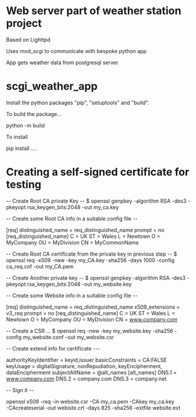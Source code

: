 # Web server part of weather station project


Based on Lighttpd

Uses mod_scgi to communicate with bespoke python app

App gets weather data from postgresql server

# scgi_weather_app

Install the python packages "pip", "setuptools" and "build".

To build the package...

python -m build

To install

pip install  ....

# Creating a self-signed certificate for testing

-- Create Root CA private Key --
$ openssl genpkey -algorithm RSA -des3 -pkeyopt rsa_keygen_bits:2048 -out my_ca.key

-- Create some Root CA info in a suitable config file --

[req]
distinguished_name = req_distinguished_name
prompt = no
[req_distinguished_name]
C = UK
ST = Wales
L = Newtown
O = MyCompany
OU = MyDivision
CN = MyCommonName


-- Create Root CA certificate from the private key in previous step --
$ openssl req -x509 -new -key my_CA.key -sha256 -days 1000 -config ca_req.cnf -out my_CA.pem


-- Create Another private key --
$ openssl genpkey -algorithm RSA -des3 -pkeyopt rsa_keygen_bits:2048 -out my_website.key


-- Create some Website info in a suitable config file --

[req]
distinguished_name = req_distinguished_name
x509_extensions = v3_req
prompt = no
[req_distinguished_name]
C = UK
ST = Wales
L = Newtown
O = MyCompany
OU = MyDivision
CN = www.company.com


-- Create a CSR ...
$ openssl req -new -key my_website.key -sha256 -config my_website.conf -out my_website.csr

-- Create extend info for certificate ---


authorityKeyIdentifier = keyid,issuer
basicConstraints = CA:FALSE
keyUsage = digitalSignature, nonRepudiation, keyEncipherment, dataEncipherment
subjectAltName = @alt_names
[alt_names]
DNS.1 = www.company.com
DNS.2 = company.com
DNS.3 = company.net


-- Sign it --

openssl x509 -req -in website.csr -CA my_ca.pem -CAkey my_ca.key \
-CAcreateserial -out webiste.crt -days 825 -sha256 -extfile website.ext





